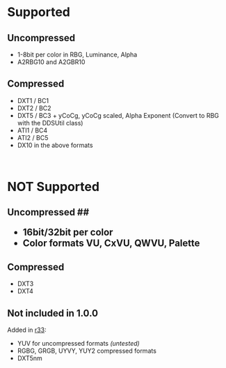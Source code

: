 # Supported #

## Uncompressed ##
  * 1-8bit per color in RBG, Luminance, Alpha
  * A2RBG10 and A2GBR10

## Compressed ##
  * DXT1 / BC1
  * DXT2 / BC2
  * DXT5 / BC3 + yCoCg, yCoCg scaled, Alpha Exponent (Convert to RBG with the DDSUtil class)
  * ATI1 / BC4
  * ATI2 / BC5
  * DX10 in the above formats
<br>
<h1>NOT Supported</h1></li></ul>

<h2>Uncompressed ##

  * 16bit/32bit per color
  * Color formats VU, CxVU, QWVU, Palette

## Compressed ##
  * DXT3
  * DXT4

## Not included in 1.0.0 ##
Added in [r33](https://code.google.com/p/java-dds/source/detail?r=33):
  * YUV for uncompressed formats _(untested)_
  * RGBG, GRGB, UYVY, YUY2 compressed formats
  * DXT5nm